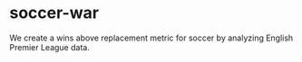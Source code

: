 # soccer-war
We create a wins above replacement metric for soccer by analyzing English Premier League data. 
